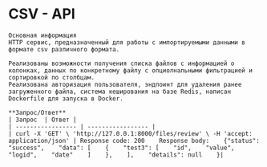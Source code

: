 # CSV - API
    Основная информация
    HTTP сервис, предназначенный для работы с импортируемыми данными в формате csv различного формата.
    
    Реализованы возможности получения списка файлов с информацией о колонках, данных по конкретному файлу с опциолнальными фильтрацией и сортировкой по столбцам.
    Реализована авторизация пользователя, эндпоинт для удаления ранее загруженного файла, система кеширования на базе Redis, написан Dockerfile для запуска в Docker.

    **Запрос/Ответ**
    | Запрос  | Ответ |
    | ----------------- | ----------------- |
    | curl -X 'GET' \ 'http://127.0.0.1:8000/files/review' \ -H 'accept: application/json' | Response code: 200    Response body:    {"status": "success",    "data": [    {    "test3": [    "id",    "value",    "logid",    "date"    ]    },    ],    "details": null    }|
